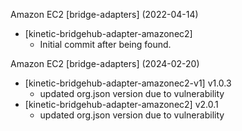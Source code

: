 Amazon EC2 [bridge-adapters] (2022-04-14)
  * [kinetic-bridgehub-adapter-amazonec2]
    * Initial commit after being found.

Amazon EC2 [bridge-adapters] (2024-02-20)
  * [kinetic-bridgehub-adapter-amazonec2-v1] v1.0.3
    * updated org.json version due to vulnerability
  * [kinetic-bridgehub-adapter-amazonec2] v2.0.1
    * updated org.json version due to vulnerability